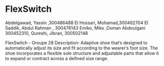 # FlexSwitch

Abdelgawad, Yassin ,300486488
El Hossari, Mohamad,300462704
El Saddik, Abdul Rahman , 300476143
Emiko, Miko
,Osman Abdoulgani 300452310,
Qureshi, Jibran, 300502148

FlexSwitch - Groupe 28
Description: Adaptive shoe that’s designed to automatically adjust its size and fit according to the wearer’s foot size. The shoe incorporates a flexible sole structure and adjustable parts that allow it to expand or contract across a defined size range. 
